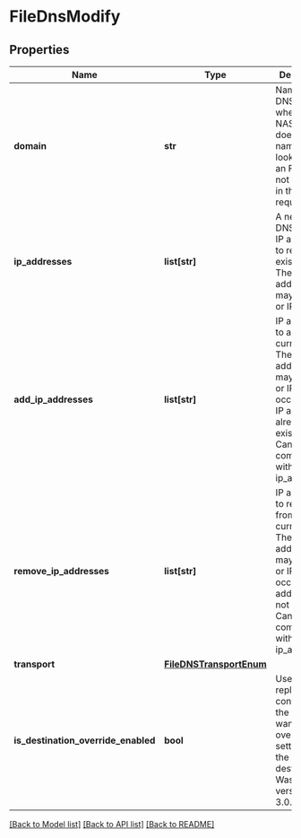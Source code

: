 # FileDnsModify

## Properties
Name | Type | Description | Notes
------------ | ------------- | ------------- | -------------
**domain** | **str** | Name of the DNS domain, where the NAS Server does host names lookup when an FQDN is not specified in the request. | [optional] 
**ip_addresses** | **list[str]** | A new list of DNS server IP addresses to replace the existing list. The addresses may be IPv4 or IPv6. | [optional] 
**add_ip_addresses** | **list[str]** | IP addresses to add to the current list. The addresses may be IPv4 or IPv6. Error occurs if an IP address already exists. Cannot be combined with ip_addresses. | [optional] 
**remove_ip_addresses** | **list[str]** | IP addresses to remove from the current list. The addresses may be IPv4 or IPv6. Error occurs if IP address is not present. Cannot be combined with ip_addresses. | [optional] 
**transport** | [**FileDNSTransportEnum**](FileDNSTransportEnum.md) |  | [optional] 
**is_destination_override_enabled** | **bool** | Used in replication context when the user wants to override the settings on the destination. Was added in version 3.0.0.0. | [optional] [default to False]

[[Back to Model list]](../README.md#documentation-for-models) [[Back to API list]](../README.md#documentation-for-api-endpoints) [[Back to README]](../README.md)


